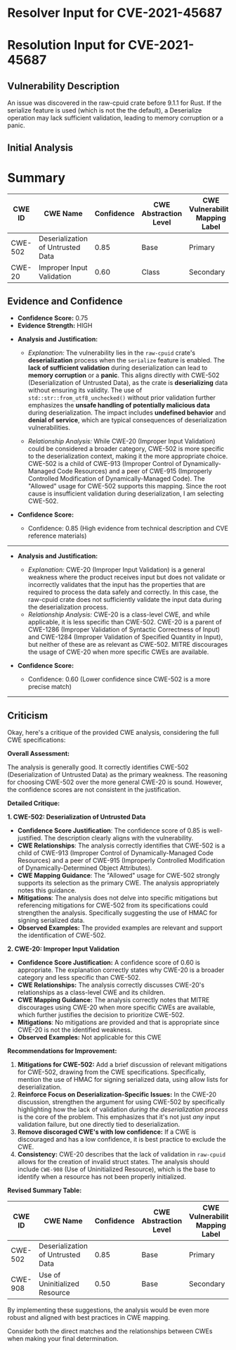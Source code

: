 # Resolver Input for CVE-2021-45687

# Resolution Input for CVE-2021-45687

## Vulnerability Description
An issue was discovered in the raw-cpuid crate before 9.1.1 for Rust. If the serialize feature is used (which is not the the default), a Deserialize operation may lack sufficient validation, leading to memory corruption or a panic.

## Initial Analysis
# Summary
| CWE ID | CWE Name | Confidence | CWE Abstraction Level | CWE Vulnerability Mapping Label | CWE-Vulnerability Mapping Notes |
|---|---|---|---|---|---|
| CWE-502 | Deserialization of Untrusted Data | 0.85 | Base | Primary | Allowed |
| CWE-20 | Improper Input Validation | 0.60 | Class | Secondary | Discouraged |

## Evidence and Confidence

*   **Confidence Score:** 0.75
*   **Evidence Strength:** HIGH

- **Analysis and Justification:**  
  - *Explanation:* The vulnerability lies in the `raw-cpuid` crate's **deserialization** process when the `serialize` feature is enabled. The **lack of sufficient validation** during deserialization can lead to **memory corruption** or a **panic**. This aligns directly with CWE-502 (Deserialization of Untrusted Data), as the crate is **deserializing** data without ensuring its validity. The use of `std::str::from_utf8_unchecked()` without prior validation further emphasizes the **unsafe handling of potentially malicious data** during deserialization. The impact includes **undefined behavior** and **denial of service**, which are typical consequences of deserialization vulnerabilities.
  
  - *Relationship Analysis:* While CWE-20 (Improper Input Validation) could be considered a broader category, CWE-502 is more specific to the deserialization context, making it the more appropriate choice. CWE-502 is a child of CWE-913 (Improper Control of Dynamically-Managed Code Resources) and a peer of CWE-915 (Improperly Controlled Modification of Dynamically-Managed Code). The "Allowed" usage for CWE-502 supports this mapping. Since the root cause is insufficient validation during deserialization, I am selecting CWE-502.

- **Confidence Score:**  
  - Confidence: 0.85 (High evidence from technical description and CVE reference materials)

---

- **Analysis and Justification:**  
  - *Explanation:* CWE-20 (Improper Input Validation) is a general weakness where the product receives input but does not validate or incorrectly validates that the input has the properties that are required to process the data safely and correctly. In this case, the raw-cpuid crate does not sufficiently validate the input data during the deserialization process.
  - *Relationship Analysis:* CWE-20 is a class-level CWE, and while applicable, it is less specific than CWE-502. CWE-20 is a parent of CWE-1286 (Improper Validation of Syntactic Correctness of Input) and CWE-1284 (Improper Validation of Specified Quantity in Input), but neither of these are as relevant as CWE-502. MITRE discourages the usage of CWE-20 when more specific CWEs are available.
  
- **Confidence Score:**  
  - Confidence: 0.60 (Lower confidence since CWE-502 is a more precise match)

---

## Criticism
Okay, here's a critique of the provided CWE analysis, considering the full CWE specifications:

**Overall Assessment:**

The analysis is generally good. It correctly identifies CWE-502 (Deserialization of Untrusted Data) as the primary weakness. The reasoning for choosing CWE-502 over the more general CWE-20 is sound. However, the confidence scores are not consistent in the justification.

**Detailed Critique:**

**1. CWE-502: Deserialization of Untrusted Data**

*   **Confidence Score Justification**: The confidence score of 0.85 is well-justified. The description clearly aligns with the vulnerability.
*   **CWE Relationships**: The analysis correctly identifies that CWE-502 is a child of CWE-913 (Improper Control of Dynamically-Managed Code Resources) and a peer of CWE-915 (Improperly Controlled Modification of Dynamically-Determined Object Attributes).
*   **CWE Mapping Guidance**: The "Allowed" usage for CWE-502 strongly supports its selection as the primary CWE. The analysis appropriately notes this guidance.
*   **Mitigations**: The analysis does not delve into specific mitigations but referencing mitigations for CWE-502 from its specifications could strengthen the analysis. Specifically suggesting the use of HMAC for signing serialized data.
*   **Observed Examples:** The provided examples are relevant and support the identification of CWE-502.

**2. CWE-20: Improper Input Validation**

*   **Confidence Score Justification:** A confidence score of 0.60 is appropriate. The explanation correctly states why CWE-20 is a broader category and less specific than CWE-502.
*   **CWE Relationships:** The analysis correctly discusses CWE-20's relationships as a class-level CWE and its children.
*   **CWE Mapping Guidance:** The analysis correctly notes that MITRE discourages using CWE-20 when more specific CWEs are available, which further justifies the decision to prioritize CWE-502.
*   **Mitigations**: No mitigations are provided and that is appropriate since CWE-20 is not the identified weakness.
*   **Observed Examples:** Not applicable for this CWE

**Recommendations for Improvement:**

1.  **Mitigations for CWE-502:** Add a brief discussion of relevant mitigations for CWE-502, drawing from the CWE specifications. Specifically, mention the use of HMAC for signing serialized data, using allow lists for deserialization.
2.  **Reinforce Focus on Deserialization-Specific Issues:** In the CWE-20 discussion, strengthen the argument for using CWE-502 by specifically highlighting how the lack of validation *during the deserialization process* is the core of the problem. This emphasizes that it's not just *any* input validation failure, but one directly tied to deserialization.
3.  **Remove discoraged CWE's with low confidence:** If a CWE is discouraged and has a low confidence, it is best practice to exclude the CWE.
4.  **Consistency:** CWE-20 describes that the lack of validation in `raw-cpuid` allows for the creation of invalid struct states. The analysis should include `CWE-908` (Use of Uninitialized Resource), which is the base to identify when a resource has not been properly initialized.

**Revised Summary Table:**

| CWE ID | CWE Name | Confidence | CWE Abstraction Level | CWE Vulnerability Mapping Label | CWE-Vulnerability Mapping Notes |
|---|---|---|---|---|---|
| CWE-502 | Deserialization of Untrusted Data | 0.85 | Base | Primary | Allowed |
| CWE-908 | Use of Uninitialized Resource | 0.50 | Base | Secondary | Allowed |

By implementing these suggestions, the analysis would be even more robust and aligned with best practices in CWE mapping.

Consider both the direct matches and the relationships between CWEs
when making your final determination.
        